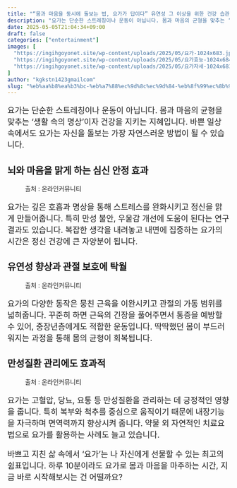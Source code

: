 ```yaml
---
title: "“몸과 마음을 동시에 돌보는 법, 요가가 답이다” 유연성 그 이상을 위한 건강 습관"
description: "요가는 단순한 스트레칭이나 운동이 아닙니다. 몸과 마음의 균형을 맞추는 ‘생활 속의 명상’이자 건강을 지키는 지혜입니다. 바쁜 일상 속에서도 요가는 자신을 돌보는 가장 자연스러운 방법이 될 수 있습니다."
date: 2025-05-05T21:04:34+09:00
draft: false
categories: ["entertainment"]
images: [
  "https://ingihgoyonet.site/wp-content/uploads/2025/05/요가-1024x683.jpg"
  "https://ingihgoyonet.site/wp-content/uploads/2025/05/요가효능-1024x684.jpg"
  "https://ingihgoyonet.site/wp-content/uploads/2025/05/요가자세-1024x683.jpg"
]
author: "kgkstn1423gmailcom"
slug: "%eb%aa%b8%ea%b3%bc-%eb%a7%88%ec%9d%8c%ec%9d%84-%eb%8f%99%ec%8b%9c%ec%97%90-%eb%8f%8c%eb%b3%b4%eb%8a%94-%eb%b2%95-%ec%9a%94%ea%b0%80%ea%b0%80-%eb%8b%b5%ec%9d%b4%eb%8b%a4-%ec%9c%a0"
---
```


<p style="font-size:18px">요가는 단순한 스트레칭이나 운동이 아닙니다. 몸과 마음의 균형을 맞추는 ‘생활 속의 명상’이자 건강을 지키는 지혜입니다. 바쁜 일상 속에서도 요가는 자신을 돌보는 가장 자연스러운 방법이 될 수 있습니다.</p> <h2 >뇌와 마음을 맑게 하는 심신 안정 효과</h2> <figure ><img src="https://ingihgoyonet.site/wp-content/uploads/2025/05/요가-1024x683.jpg" alt="" style="aspect-ratio:16/9;object-fit:cover"/><figcaption >출처 : 온라인커뮤니티</figcaption></figure> <p style="font-size:18px">요가는 깊은 호흡과 명상을 통해 스트레스를 완화시키고 정신을 맑게 만들어줍니다. 특히 만성 불안, 우울감 개선에 도움이 된다는 연구 결과도 있습니다. 복잡한 생각을 내려놓고 내면에 집중하는 요가의 시간은 정신 건강에 큰 자양분이 됩니다.</p> <h2 >유연성 향상과 관절 보호에 탁월</h2> <figure ><img src="https://ingihgoyonet.site/wp-content/uploads/2025/05/요가효능-1024x684.jpg" alt="" style="aspect-ratio:16/9;object-fit:cover"/><figcaption >출처 : 온라인커뮤니티</figcaption></figure> <p style="font-size:18px">요가의 다양한 동작은 뭉친 근육을 이완시키고 관절의 가동 범위를 넓혀줍니다. 꾸준히 하면 근육의 긴장을 풀어주면서 통증을 예방할 수 있어, 중장년층에게도 적합한 운동입니다. 딱딱했던 몸이 부드러워지는 과정을 통해 몸의 균형이 회복됩니다.</p> <h2 >만성질환 관리에도 효과적</h2> <figure ><img src="https://ingihgoyonet.site/wp-content/uploads/2025/05/요가자세-1024x683.jpg" alt="" style="aspect-ratio:16/9;object-fit:cover"/><figcaption >출처 : 온라인커뮤니티</figcaption></figure> <p style="font-size:18px">요가는 고혈압, 당뇨, 요통 등 만성질환을 관리하는 데 긍정적인 영향을 줍니다. 특히 복부와 척추를 중심으로 움직이기 때문에 내장기능을 자극하며 면역력까지 향상시켜 줍니다. 약물 외 자연적인 치료요법으로 요가를 활용하는 사례도 늘고 있습니다.</p> <p style="font-size:18px">바쁘고 지친 삶 속에서 ‘요가’는 나 자신에게 선물할 수 있는 최고의 쉼표입니다. 하루 10분이라도 요가로 몸과 마음을 마주하는 시간, 지금 바로 시작해보시는 건 어떨까요?</p>